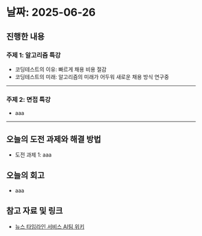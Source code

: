 # 날짜: 2025-06-26

## 진행한 내용
### 주제 1: 알고리즘 특강
- 코딩테스트의 이유: 빠르게 채용 비용 절감
- 코딩테스트의 미래: 알고리즘의 미래가 어두워 새로운 채용 방식 연구중

---

### 주제 2: 면접 특강
- aaa

---

## 오늘의 도전 과제와 해결 방법
- 도전 과제 1: aaa

## 오늘의 회고
- aaa

## 참고 자료 및 링크
- [뉴스 타임라인 서비스 AI팀 위키](https://github.com/100-hours-a-week/18-team-timeline-wiki/wiki/AI-Wiki)
